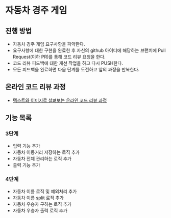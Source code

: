 # 자동차 경주 게임
## 진행 방법
* 자동차 경주 게임 요구사항을 파악한다.
* 요구사항에 대한 구현을 완료한 후 자신의 github 아이디에 해당하는 브랜치에 Pull Request(이하 PR)를 통해 코드 리뷰 요청을 한다.
* 코드 리뷰 피드백에 대한 개선 작업을 하고 다시 PUSH한다.
* 모든 피드백을 완료하면 다음 단계를 도전하고 앞의 과정을 반복한다.

## 온라인 코드 리뷰 과정
* [텍스트와 이미지로 살펴보는 온라인 코드 리뷰 과정](https://github.com/next-step/nextstep-docs/tree/master/codereview)

## 기능 목록

### 3단계
- 입력 기능 추가
- 자동차 이동거리 저장하는 로직 추가
- 자동차 전체 관리하는 로직 추가
- 출력 기능 추가

### 4단계
- 자동차 이름 로직 및 예외처리 추가
- 자동차 이름 split 로직 추가
- 자동차 우승자 구하는 로직 추가
- 자동차 우승자 출력 로직 추가

